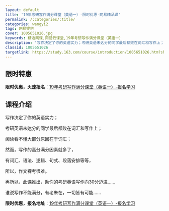 ```yaml
---
layout: default
title: '19年考研写作满分课堂（英语一）-限时优惠-网易精品课'
permalink: /:categories/:title/
categories: wangyi2
tags: 网易提供
cover: 1005651026.jpg
keywords: 精选网课,网易云课堂,19年考研写作满分课堂（英语一）
description: '写作决定了你的英语实力；考研英语未达分的同学最后都败在词汇和写作上；阅读看不懂大部分原因在于词汇；然而，写作的高分满分因'
classid: 1005651026
targetlink: https://study.163.com/course/introduction/1005651026.htm?share=1&shareId=1025206652&utm_campaign=share&utm_medium=iphoneShare&utm_source=&utm_u=1025206652
---
```


## 限时特惠

**限时优惠，火速报名**：[19年考研写作满分课堂（英语一）-报名学习](https://study.163.com/course/introduction/1005651026.htm?share=1&shareId=1025206652&utm_campaign=share&utm_medium=iphoneShare&utm_source=&utm_u=1025206652)

## 课程介绍

写作决定了你的英语实力；

考研英语未达分的同学最后都败在词汇和写作上；

阅读看不懂大部分原因在于词汇；

然而，写作的高分满分因素就多了，

有词汇、语法、逻辑、句式、段落安排等等，

所以，作文裸考很难。

再所以，此课推出，助你的考研英语写作向30分迈进......

谁说写作不能满分，有老朱在，一切皆有可能......

**限时优惠，报名地址**：[19年考研写作满分课堂（英语一）-报名学习](https://study.163.com/course/introduction/1005651026.htm?share=1&shareId=1025206652&utm_campaign=share&utm_medium=iphoneShare&utm_source=&utm_u=1025206652)

